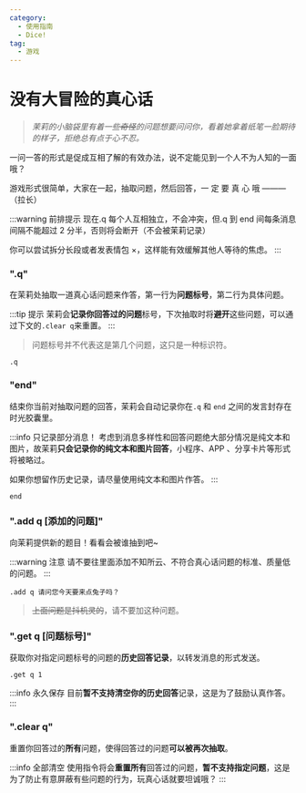 ```yaml
---
category:
  - 使用指南
  - Dice!
tag:
  - 游戏
---
```


# 没有大冒险的真心话

> _茉莉的小脑袋里有着一些~~奇怪~~的问题想要问问你，看着她拿着纸笔一脸期待的样子，拒绝总有点于心不忍。_

一问一答的形式是促成互相了解的有效办法，说不定能见到一个人不为人知的一面哦？

游戏形式很简单，大家在一起，抽取问题，然后回答，一 定 要 真 心 哦 ———（拉长）

:::warning 前排提示
现在.q 每个人互相独立，不会冲突，但.q 到 end 间每条消息间隔不能超过 2 分半，否则将会断开（不会被茉莉记录）

你可以尝试拆分长段或者发表情包 ×，这样能有效缓解其他人等待的焦虑。
:::

### ".q"

在茉莉处抽取一道真心话问题来作答，第一行为**问题标号**，第二行为具体问题。

:::tip 提示
茉莉会**记录你回答过的问题**标号，下次抽取时将**避开**这些问题，可以通过下文的`.clear q`来重置。
:::

> 问题标号并不代表这是第几个问题，这只是一种标识符。

```
.q
```

### "end"

结束你当前对抽取问题的回答，茉莉会自动记录你在`.q` 和 `end` 之间的发言封存在时光胶囊里。

:::info 只记录部分消息！
考虑到消息多样性和回答问题绝大部分情况是纯文本和图片，故茉莉**只会记录你的纯文本和图片回答**，小程序、APP 、分享卡片等形式将被略过。

如果你想留作历史记录，请尽量使用纯文本和图片作答。
:::

```
end
```

### ".add q [添加的问题]"

向茉莉提供新的题目！看看会被谁抽到吧~

:::warning 注意
请不要往里面添加不知所云、不符合真心话问题的标准、质量低的问题。
:::

```
.add q 请问您今天要来点兔子吗？
```

> ~~上面问题是抖机灵的~~，请不要加这种问题。

### ".get q [问题标号]"

获取你对指定问题标号的问题的**历史回答记录**，以转发消息的形式发送。

```
.get q 1
```

:::info 永久保存
目前**暂不支持清空你的历史回答**记录，这是为了鼓励认真作答。
:::

### ".clear q"

重置你回答过的**所有**问题，使得回答过的问题**可以被再次抽取**。

:::info 全部清空
使用指令将会**重置所有**回答过的问题，**暂不支持指定问题**，这是为了防止有意屏蔽有些问题的行为，玩真心话就要坦诚哦？
:::
